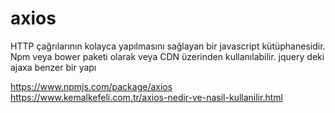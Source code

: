 # axios
HTTP çağrılarının kolayca yapılmasını sağlayan bir javascript kütüphanesidir. Npm veya bower paketi olarak veya CDN üzerinden kullanılabilir.
jquery deki ajaxa benzer bir yapı

https://www.npmjs.com/package/axios
https://www.kemalkefeli.com.tr/axios-nedir-ve-nasil-kullanilir.html
